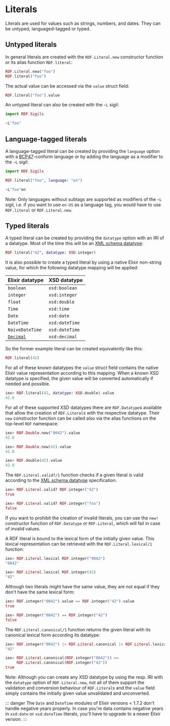 # Literals

Literals are used for values such as strings, numbers, and dates. They can be untyped, languaged-tagged or typed. 

## Untyped literals

In general literals are created with the `RDF.Literal.new` constructor function or its alias function `RDF.literal`:

```elixir
RDF.Literal.new("foo")
RDF.literal("foo")
```

The actual value can be accessed via the `value` struct field:

```elixir
RDF.literal("foo").value
```

An untyped literal can also be created with the `~L` sigil:

```elixir
import RDF.Sigils

~L"foo"
```

## Language-tagged literals

A language-tagged literal can be created by providing the `language` option with a [BCP47](https://tools.ietf.org/html/bcp47)-conform language or by adding the language as a modifier to the `~L` sigil:

```elixir
import RDF.Sigils

RDF.literal("foo", language: "en")

~L"foo"en
```

Note: Only languages without subtags are supported as modifiers of the `~L` sigil, i.e. if you want to use `en-US` as a language tag, you would have to use `RDF.literal` or `RDF.Literal.new`.

## Typed literals

A typed literal can be created by providing the `datatype` option with an IRI of a datatype. Most of the time this will be an [XML schema datatype](https://www.w3.org/TR/xmlschema11-2/):

```elixir
RDF.literal("42", datatype: XSD.integer)
```

It is also possible to create a typed literal by using a native Elixir non-string value, for which the following datatype mapping will be applied:

| Elixir datatype | XSD datatype   |
| :-------------- | :------------- |
| `boolean`       | `xsd:boolean`  |
| `integer`       | `xsd:integer`  |
| `float`         | `xsd:double`   |
| `Time`          | `xsd:time`     |
| `Date`          | `xsd:date`     |
| `DateTime`      | `xsd:dateTime` |
| `NaiveDateTime` | `xsd:dateTime` |
| [`Decimal`](https://github.com/ericmj/decimal) | `xsd:decimal`  |

So the former example literal can be created equivalently like this:

```elixir
RDF.literal(42)
```

For all of these known datatypes the `value` struct field contains the native Elixir value representation according to this mapping. When a known XSD datatype is specified, the given value will be converted automatically if needed and possible.

```elixir
iex> RDF.literal(42, datatype: XSD.double).value
42.0
```

For all of these supported XSD datatypes there are `RDF.Datatype`s available that allow the creation of `RDF.Literal`s with the respective datatype. Their `new` constructor function can be called also via the alias functions on the top-level `RDF` namespace.

```elixir
iex> RDF.Double.new("0042").value
42.0

iex> RDF.Double.new(42).value
42.0

iex> RDF.double(42).value
42.0
```

The `RDF.Literal.valid?/1` function checks if a given literal is valid according to the [XML schema datatype](https://www.w3.org/TR/xmlschema11-2/) specification.

```elixir
iex> RDF.Literal.valid? RDF.integer("42")
true

iex> RDF.Literal.valid? RDF.integer("foo")
false
```

If you want to prohibit the creation of invalid literals, you can use the `new!` constructor function of `RDF.Datatype` or `RDF.Literal`, which will fail in case of invalid values.

A RDF literal is bound to the lexical form of the initially given value. This lexical representation can be retrieved with the `RDF.Literal.lexical/1` function:

```elixir
iex> RDF.Literal.lexical RDF.integer("0042")
"0042"

iex> RDF.Literal.lexical RDF.integer(42)
"42"
```

Although two literals might have the same value, they are not equal if they don't have the same lexical form:

```elixir
iex> RDF.integer("0042").value == RDF.integer("42").value
true

iex> RDF.integer("0042") == RDF.integer("42")
false
```

The `RDF.Literal.canonical/1` function returns the given literal with its canonical lexical form according its datatype:

```elixir
iex> RDF.integer("0042") |> RDF.Literal.canonical |> RDF.Literal.lexical
"42"

iex> RDF.Literal.canonical(RDF.integer("0042")) == 
     RDF.Literal.canonical(RDF.integer("42"))
true
```

Note: Although you can create any XSD datatype by using the resp. IRI with the `datatype` option of `RDF.Literal.new`, not all of them support the validation and conversion behaviour of `RDF.Literal`s and the `value` field simply contains the initially given value unvalidated and unconverted. 

::: danger
The `Date` and `DateTime` modules of Elixir versions < 1.7.2 don't handle negative years properly. In case you're data contains negative years in `xsd:date` or `xsd:dateTime` literals, you'll have to upgrade to a newer Elixir version.
:::
